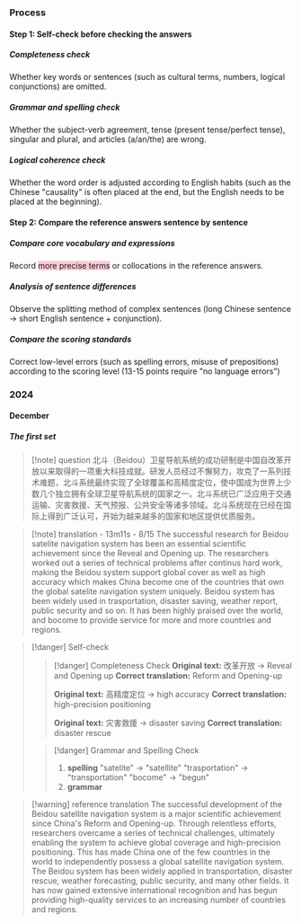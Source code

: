 ### Process

#### Step 1: Self-check before checking the answers

##### ​Completeness check​​

Whether key words or sentences (such as cultural terms, numbers, logical conjunctions) are omitted.

##### ​Grammar and spelling check​​

Whether the subject-verb agreement, tense (present tense/perfect tense), singular and plural, and articles (a/an/the) are wrong.

##### ​Logical coherence check​​

Whether the word order is adjusted according to English habits (such as the Chinese "causality" is often placed at the end, but the English needs to be placed at the beginning).

#### Step 2: Compare the reference answers sentence by sentence

##### Compare core vocabulary and expressions

Record <span style="background:rgba(252, 163, 180, 0.55)">more precise terms</span> or collocations in the reference answers.

##### ​Analysis of sentence differences

Observe the splitting method of complex sentences (long Chinese sentence → short English sentence + conjunction).

##### ​​Compare the scoring standards

Correct low-level errors (such as spelling errors, misuse of prepositions) according to the scoring level (13-15 points require "no language errors")

### 2024

#### December

##### The first set

>[!note] question
> 北斗（Beidou）卫星导航系统的成功研制是中国自改革开放以来取得的一项重大科技成就。研发人员经过不懈努力，攻克了一系列技术难题，北斗系统最终实现了全球覆盖和高精度定位，使中国成为世界上少数几个独立拥有全球卫星导航系统的国家之一。北斗系统已广泛应用于交通运输、灾害救援、天气预报、公共安全等诸多领域。北斗系统现在已经在国际上得到广泛认可，开始为越来越多的国家和地区提供优质服务。

>[!note] translation - 13m11s - 8/15
> The successful research for Beidou satelite navigation system has been an essential scientific achievement since the Reveal and Opening up. The researchers worked out a series of technical problems after continus hard work, making the Beidou system support global cover as well as high accuracy which makes China become one of the countries that own the global satelite navigation system uniquely. Beidou system has been widely used in trasportation, disaster saving, weather report, public security and so on. It has been highly praised over the world, and bocome to provide service for more and more countries and regions.

>[!danger] Self-check
> > [!danger] Completeness Check
> > **Original text:** 改革开放 -> Reveal and Opening up
> > **Correct translation:** Reform and Opening-up
> > 
> > **Original text:** 高精度定位 -> high accuracy
> > **Correct translation:** high-precision positioning
> > 
> > **Original text:** 灾害救援 -> disaster saving
> > **Correct translation:** disaster rescue
>
> > [!danger] Grammar and Spelling Check
> > 1. **spelling**
> > "satelite" → ​​"satellite"​​
> > "trasportation" → ​​"transportation"​​
> > "bocome" → ​​"begun"​
> > 2. **grammar**
> > 



>[!warning] reference translation
> The successful development of the Beidou satellite navigation system is a major scientific achievement since China's Reform and Opening-up. Through relentless efforts, researchers overcame a series of technical challenges, ultimately enabling the system to achieve global coverage and high-precision positioning. This has made China one of the few countries in the world to independently possess a global satellite navigation system. The Beidou system has been widely applied in transportation, disaster rescue, weather forecasting, public security, and many other fields. It has now gained extensive international recognition and has begun providing high-quality services to an increasing number of countries and regions.

